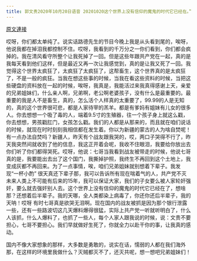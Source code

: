 ```yaml
---
title: 郭文贵2020年10月20日语音 20201020这个世界上没有信仰的魔鬼的时代它已经在。” “共产党不灭，未来人类上不可能有后来的15年
---
```


[原文連接](https://gnews.org/ThreadView/53482557)

哎呀，你们都太单纯了。说实话路德先生的节目今晚上我是从头看到尾的，唉呀，他说我都在掉泪我都控制不住。哎呀，我看到的千万分之一你们看到，你们都会疯掉的。我在清风看守所整个让我死掉了一回。但是这些年跟共产党在一起，真的是我每天看到他们这样，但是最近又再一次让我感觉到，真的是让我又死了一回。我觉得这个世界太疯狂了，太疯狂了太疯狂了，这帮畜生，这个世界真的是太疯狂了，不是一般的疯狂。当我在想这些事的时候，当我在看这些资料的时候，当把这些硬盘的资料放在一起的时候，唉呀，我真是，我能活过来我真得感谢上天，亲爱的兄弟姐妹们，什么亲人啊，兄弟啊，老公啊老婆孩子，没有什么是最重要的。最重要的我是人不是畜生，真的，怎么活个人样真的太重要了，99.99的人是无知的，真的这个世界很可悲，都是人家待宰的羔羊。都是有爹妈有姐妹有儿女的很多人。你去想想一个吸了毒的人，端着9.5寸的生殖器，往一个孩子身上就这么戳，你去想想，男孩戳肛门，女孩怎么戳。我们的人都是从那来的，而且就在咱们说话的时候，就现在时时刻刻我相信都在发生着。你以为新疆的蒙古的人为啥自焚呢！有一点办法自焚吗？新疆人，昨天有个战友跟我哭的，哎，两口子哭得不行了，昨天我突然间就收到了他的信息，我这正开着会呢，我收不住眼泪，我要给你放出去你们听了你们都得哭死。哎呀，他说：七哥当我看到战友被带走的时候，他说七哥真的是，我要能出去出了这个国门，我撕掉护照，我终生不再回到这个土地上，我变成灰都不再回来。为了一点事情，唉，咱们兄弟姐妹就别想着下辈子。我发现“一杯小酌” 很天真还下辈子那，我可以告诉所有现在喘着气的人，共产党不灭未来人类上不可能有后来的15年，我可以保证大家，我们的子女要么被人家轮奸强奸，要么就去强奸别人去。这个世界上没有信仰的魔鬼的时代它已经在了，想啥那？还想着后半辈子。我的天哪，全人类都染上病毒了，你还你还后半辈子，我的天呐！哎呀 有时七哥真是欲哭无泪啊。现在国内的战友被抓是因为那个银行泄露一些，还有一些路波切这几天爆料爆得很猛，实际上共产党一听就听明白了，什么人该抓，什么人爆料了，也抓了一些人，每个人家人跟我说的时候，说：文贵不要担心，七哥不要担心。我们早就做好生死了，你就全力以赴干你的事，让我真的感动。

国内不像大家想象的那样，大多数是勇敢的，说实在话，懦弱的人都在我们海外那，在这样的环境里我做什么？灭贼都灭不了，还灭共呢，想一想吧兄弟姐妹们！

